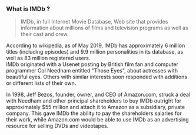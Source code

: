 
### What is IMDb ?

> IMDb, in full Internet Movie Database, Web site that provides information about millions of films and television programs as well as their cast and crew.

According to wikipedia, as of May 2019, IMDb has approximately 6 million titles (including episodes) and 9.9 million personalities in its database, as well as 83 million registered users.  
IMDb originated with a Usenet posting by British film fan and computer programmer Col Needham entitled "Those Eyes", about actresses with beautiful eyes. Others with similar interests soon responded with additions or different lists of their own.

In 1998, Jeff Bezos, founder, owner, and CEO of Amazon.com, struck a deal with Needham and other principal shareholders to buy IMDb outright for approximately \$55 million and attach it to Amazon as a subsidiary, private company. This gave IMDb the ability to pay the shareholders salaries for their work, while Amazon.com would be able to use IMDb as an advertising resource for selling DVDs and videotapes.